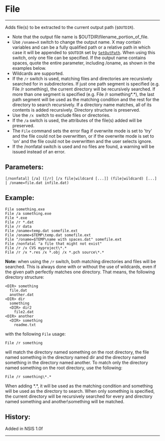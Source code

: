 # File

---

Adds file(s) to be extracted to the current output path (`$OUTDIR`).
* Note that the output file name is $OUTDIR\filename_portion_of_file.
* Use `/oname=X` switch to change the output name. X may contain variables and can be a fully qualified path or a relative path in which case it will be appended to `$OUTDIR` set by [`SetOutPath`][1]. When using this switch, only one file can be specified. If the output name contains spaces, quote the entire parameter, including /oname, as shown in the examples below.
* Wildcards are supported.
* If the `/r` switch is used, matching files and directories are recursively searched for in subdirectories. If just one path segment is specified (e.g. File /r something), the current directory will be recursively searched. If more than one segment is specified (e.g. File /r something\*.*), the last path segment will be used as the matching condition and the rest for the directory to search recursively. If a directory name matches, all of its contents is added recursively. Directory structure is preserved.
* Use the `/x `switch to exclude files or directories.
* If the `/a` switch is used, the attributes of the file(s) added will be preserved.
* The `File` command sets the error flag if overwrite mode is set to 'try' and the file could not be overwritten, or if the overwrite mode is set to 'on' and the file could not be overwritten and the user selects ignore.
* If the /nonfatal switch is used and no files are found, a warning will be issued instead of an error.

## Parameters:

    [/nonfatal] [/a] ([/r] [/x file|wildcard [...]] (file|wildcard) [...] | /oname=file.dat infile.dat)

## Example:

	File something.exe
	File /a something.exe
	File *.exe
	File /r *.dat
	File /r data
	File /oname=temp.dat somefile.ext
	File /oname=$TEMP\temp.dat somefile.ext
	File "/oname=$TEMP\name with spaces.dat" somefile.ext
	File /nonfatal "a file that might not exist"
	File /r /x CVS myproject\*.*
	File /r /x *.res /x *.obj /x *.pch source\*.*

**Note:** when using the `/r` switch, both matching directories and files will be searched. This is always done with or without the use of wildcards, even if the given path perfectly matches one directory. That means, the following directory structure:

	<DIR> something
	  file.dat
	  another.dat
	<DIR> dir
	  something
	  <DIR> dir2
	    file2.dat
	<DIR> another
	  <DIR> something
	    readme.txt

with the following `File` usage:

	File /r something

will match the directory named something on the root directory, the file named something in the directory named dir and the directory named something in the directory named another. To match only the directory named something on the root directory, use the following:

	File /r something\*.*

When adding \*.*, it will be used as the matching condition and something will be used as the directory to search. When only something is specified, the current directory will be recursively searched for every and directory named something and another\something will be matched.

## History:

Added in NSIS 1.0f

---

[1]: SetOutPath.md